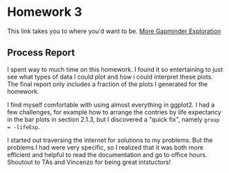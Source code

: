 # Homework 3

This link takes you to where you'd want to be.
[More Gapminder Exploration](html%20md/More_Gapminder_Exploration.md)


## Process Report

I spent way to much time on this homework. I found it so entertaining to just see what types of data I could plot and how i could interpret these plots. The final report only includes a fraction of the plots I generated for the homework.

I find myself comfortable with using almost everything in ggplot2. I had a few challenges, for example how to arrange the contries by life expectancy in the bar plots in section 2.1.3, but I discovered a "quick fix", namely ```group = -lifeExp```. 

I started out traversing the internet for solutions to my problems. But the problems I had were very specific, so I realized that it was both more efficient and helpful to read the documentation and go to office hours. Shoutout to TAs and Vincenzo for being great intstuctors!
